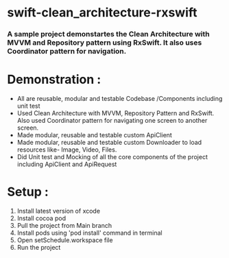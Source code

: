 # swift-clean_architecture-rxswift

### A sample project demonstartes the Clean Architecture with MVVM and Repository pattern using RxSwift. It also uses Coordinator pattern for navigation. 

# Demonstration :  
- All are reusable, modular and testable Codebase /Components including unit test 
- Used Clean Architecture with MVVM, Repository Pattern and RxSwift. Also used Coordinator pattern for navigating one screen to another screen. 
- Made modular, reusable and testable  custom ApiClient
- Made modular, reusable and testable  custom Downloader to load resources like- Image, Video, Files. 
- Did Unit test and Mocking  of all the core components of the project including ApiClient and ApiRequest 

# Setup : 

1. Install latest version of xcode 
2. Install cocoa pod 
3. Pull the project from Main branch 
4. Install pods using 'pod install' command in terminal
5. Open setSchedule.workspace file 
6. Run the project 
